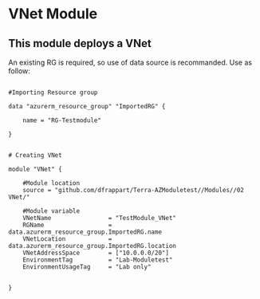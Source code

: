 # VNet Module

## This module deploys a VNet


An existing RG is required, so use of data source is recommanded.
Use as follow: 

```hcl

#Importing Resource group 

data "azurerm_resource_group" "ImportedRG" {

    name = "RG-Testmodule"

}


# Creating VNet

module "VNet" {

    #Module location
    source = "github.com/dfrappart/Terra-AZModuletest//Modules//02 VNet/"

    #Module variable
    VNetName                = "TestModule_VNet"
    RGName                  = data.azurerm_resource_group.ImportedRG.name
    VNetLocation            = data.azurerm_resource_group.ImportedRG.location
    VNetAddressSpace        = ["10.0.0.0/20"]
    EnvironmentTag          = "Lab-Moduletest"
    EnvironmentUsageTag     = "Lab only"


}

```

